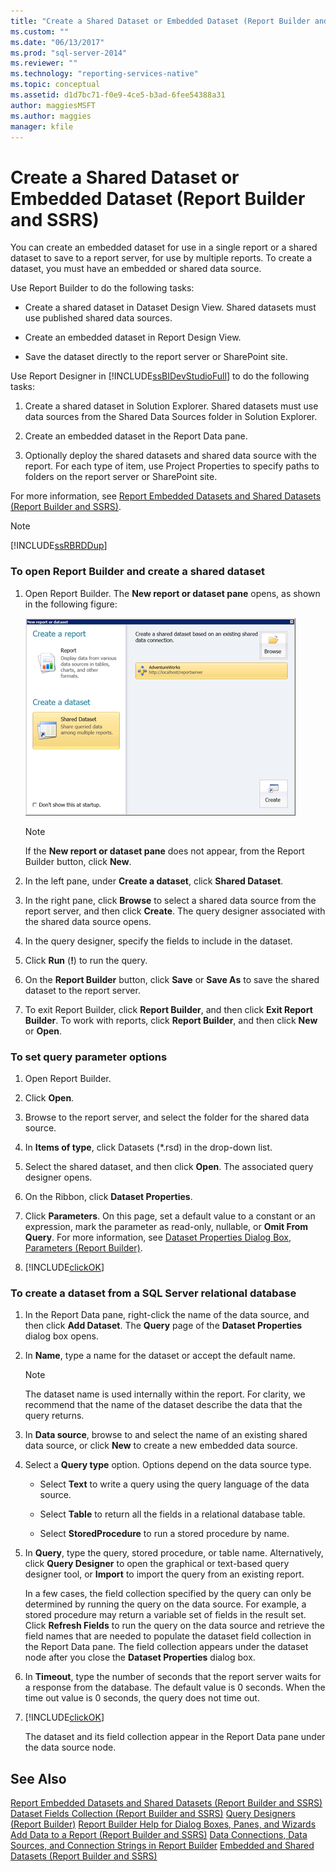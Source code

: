 ```yaml
---
title: "Create a Shared Dataset or Embedded Dataset (Report Builder and SSRS) | Microsoft Docs"
ms.custom: ""
ms.date: "06/13/2017"
ms.prod: "sql-server-2014"
ms.reviewer: ""
ms.technology: "reporting-services-native"
ms.topic: conceptual
ms.assetid: d1d7bc71-f0e9-4ce5-b3ad-6fee54388a31
author: maggiesMSFT
ms.author: maggies
manager: kfile
---
```

# Create a Shared Dataset or Embedded Dataset (Report Builder and SSRS)
  You can create an embedded dataset for use in a single report or a shared dataset to save to a report server, for use by multiple reports. To create a dataset, you must have an embedded or shared data source.

 Use Report Builder to do the following tasks:

-   Create a shared dataset in Dataset Design View. Shared datasets must use published shared data sources.

-   Create an embedded dataset in Report Design View.

-   Save the dataset directly to the report server or SharePoint site.

 Use Report Designer in [!INCLUDE[ssBIDevStudioFull](../../includes/ssbidevstudiofull-md.md)] to do the following tasks:

1.  Create a shared dataset in Solution Explorer. Shared datasets must use data sources from the Shared Data Sources folder in Solution Explorer.

2.  Create an embedded dataset in the Report Data pane.

3.  Optionally deploy the shared datasets and shared data source with the report. For each type of item, use Project Properties to specify paths to folders on the report server or SharePoint site.

 For more information, see [Report Embedded Datasets and Shared Datasets &#40;Report Builder and SSRS&#41;](report-embedded-datasets-and-shared-datasets-report-builder-and-ssrs.md).

> [!NOTE]
>  [!INCLUDE[ssRBRDDup](../../includes/ssrbrddup-md.md)]

### To open Report Builder and create a shared dataset

1.  Open Report Builder. The **New report or dataset pane** opens, as shown in the following figure:

     ![rs_NewSharedDataset](../media/rs-newshareddataset.gif "rs_NewSharedDataset")

    > [!NOTE]
    >  If the **New report or dataset pane** does not appear, from the Report Builder button, click **New**.

2.  In the left pane, under **Create a dataset**, click **Shared Dataset**.

3.  In the right pane, click **Browse** to select a shared data source from the report server, and then click **Create**. The query designer associated with the shared data source opens.

4.  In the query designer, specify the fields to include in the dataset.

5.  Click **Run** (**!**) to run the query.

6.  On the **Report Builder** button, click **Save** or **Save As** to save the shared dataset to the report server.

7.  To exit Report Builder, click **Report Builder**, and then click **Exit Report Builder**. To work with reports, click **Report Builder**, and then click **New** or **Open**.

### To set query parameter options

1.  Open Report Builder.

2.  Click **Open**.

3.  Browse to the report server, and select the folder for the shared data source.

4.  In **Items of type**, click Datasets (*.rsd) in the drop-down list.

5.  Select the shared dataset, and then click **Open**. The associated query designer opens.

6.  On the Ribbon, click **Dataset Properties**.

7.  Click **Parameters**. On this page, set a default value to a constant or an expression, mark the parameter as read-only, nullable, or **Omit From Query**. For more information, see [Dataset Properties Dialog Box, Parameters &#40;Report Builder&#41;](../dataset-properties-dialog-box-parameters-report-builder.md).

8.  [!INCLUDE[clickOK](../../../includes/clickok-md.md)]


### To create a dataset from a SQL Server relational database

1.  In the Report Data pane, right-click the name of the data source, and then click **Add Dataset**. The **Query** page of the **Dataset Properties** dialog box opens.

2.  In **Name**, type a name for the dataset or accept the default name.

    > [!NOTE]
    >  The dataset name is used internally within the report. For clarity, we recommend that the name of the dataset describe the data that the query returns.

3.  In **Data source**, browse to and select the name of an existing shared data source, or click **New** to create a new embedded data source.

4.  Select a **Query type** option. Options depend on the data source type.

    -   Select **Text** to write a query using the query language of the data source.

    -   Select **Table** to return all the fields in a relational database table.

    -   Select **StoredProcedure** to run a stored procedure by name.

5.  In **Query**, type the query, stored procedure, or table name. Alternatively, click **Query Designer** to open the graphical or text-based query designer tool, or **Import** to import the query from an existing report.

     In a few cases, the field collection specified by the query can only be determined by running the query on the data source. For example, a stored procedure may return a variable set of fields in the result set. Click **Refresh Fields** to run the query on the data source and retrieve the field names that are needed to populate the dataset field collection in the Report Data pane. The field collection appears under the dataset node after you close the **Dataset Properties** dialog box.

6.  In **Timeout**, type the number of seconds that the report server waits for a response from the database. The default value is 0 seconds. When the time out value is 0 seconds, the query does not time out.

7.  [!INCLUDE[clickOK](../../../includes/clickok-md.md)]

     The dataset and its field collection appear in the Report Data pane under the data source node.

## See Also
 [Report Embedded Datasets and Shared Datasets &#40;Report Builder and SSRS&#41;](report-embedded-datasets-and-shared-datasets-report-builder-and-ssrs.md) 
 [Dataset Fields Collection &#40;Report Builder and SSRS&#41;](dataset-fields-collection-report-builder-and-ssrs.md) 
 [Query Designers &#40;Report Builder&#41;](../query-designers-report-builder.md) 
 [Report Builder Help for Dialog Boxes, Panes, and Wizards](../report-builder-help-for-dialog-boxes-panes-and-wizards.md) 
 [Add Data to a Report &#40;Report Builder and SSRS&#41;](report-datasets-ssrs.md) 
 [Data Connections, Data Sources, and Connection Strings in Report Builder](../data-connections-data-sources-and-connection-strings-in-report-builder.md) 
 [Embedded and Shared Datasets &#40;Report Builder and SSRS&#41;](embedded-and-shared-datasets-report-builder-and-ssrs.md)


